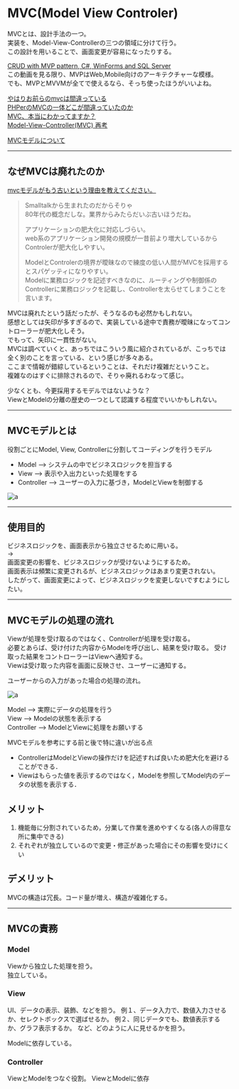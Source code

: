 # MVC(Model View Controler)

MVCとは、設計手法の一つ。  
実装を、Model-View-Controllerの三つの領域に分けて行う。  
この設計を用いることで、画面変更が容易になったりする。  

[CRUD with MVP pattern, C#, WinForms and SQL Server](https://www.youtube.com/watch?v=WSBy_Ypgk38)  
この動画を見る限り、MVPはWeb,Mobile向けのアーキテクチャーな模様。  
でも、MVPとMVVMが全てで使えるなら、そっち使ったほうがいいよね。  

[やはりお前らのmvcは間違っている](https://www.slideshare.net/MugeSo/mvc-14469802)  
[PHPerのMVCの一体どこが間違っていたのか](https://mugeso.hatenadiary.org/entry/20121224/1356345261)  
[MVC、本当にわかってますか？](https://qiita.com/tshinsay/items/5b1724baf32b8b5113c2)  
[Model-View-Controller(MVC) 再考](https://qiita.com/gomi_ningen/items/5b23be2df8c42a199703#msdn%E3%81%AEmvc%E8%A8%98%E4%BA%8B%E3%81%BE%E3%81%A8%E3%82%81)  

[MVCモデルについて](https://zenn.dev/dd_sho/articles/36abe63831d909)

---

## なぜMVCは廃れたのか

[mvcモデルがもう古いという理由を教えてください。](http://w3q.jp/t/9347)  

>Smalltalkから生まれたのだからそりゃ  
>80年代の概念だしな。業界からみたらだいぶ古いほうだね。  
>
>アプリケーションの肥大化に対応しづらい。  
>web系のアプリケーション開発の規模が一昔前より増大しているからControlerが肥大化しやすい。  
>
>ModelとControlerの境界が曖昧なので練度の低い人間がMVCを採用するとスパゲッティになりやすい。  
>Modelに業務ロジックを記述すべきなのに、ルーティングや制御係のControllerに業務ロジックを記載し、Controllerを太らせてしまうことを言います。  

MVCは廃れたという話だったが、そうなるのも必然かもしれない。  
感想としては矢印が多すぎるので、実装している途中で責務が曖昧になってコントローラーが肥大化しそう。  
でもって、矢印に一貫性がない。  
MVCは調べていくと、あっちではこういう風に紹介されているが、こっちでは全く別のことを言っている、という感じが多々ある。  
ここまで情報が錯綜しているということは、それだけ複雑だということ。  
複雑なのはすぐに排除されるので、そりゃ廃れるわなって感じ。  

少なくとも、今更採用するモデルではないような？  
ViewとModelの分離の歴史の一つとして認識する程度でいいかもしれない。  

---

## MVCモデルとは

役割ごとにModel, View, Controllerに分割してコーディングを行うモデル  

- Model --> システムの中でビジネスロジックを担当する  
- View --> 表示や入出力といった処理をする  
- Controller --> ユーザーの入力に基づき，ModelとViewを制御する  

![a](https://res.cloudinary.com/zenn/image/fetch/s--ihPNJ9nz--/c_limit%2Cf_auto%2Cfl_progressive%2Cq_auto%2Cw_1200/https%3A//qiita-image-store.s3.amazonaws.com/0/139470/200f787f-17ef-cbf9-3c7c-896acf7e3fba.png)  

---

## 使用目的

ビジネスロジックを、画面表示から独立させるために用いる。  
→  
画面変更の影響を、ビジネスロジックが受けないようにするため。  
画面表示は頻繁に変更されるが、ビジネスロジックはあまり変更されない。  
したがって、画面変更によって、ビジネスロジックを変更しないですむようにしたい。  

---

## MVCモデルの処理の流れ

Viewが処理を受け取るのではなく、Controllerが処理を受け取る。  
必要とあらば、受け付けた内容からModelを呼び出し、結果を受け取る。
受け取った結果をコントローラーはViewへ通知する。  
Viewは受け取った内容を画面に反映させ、ユーザーに通知する。  

ユーザーからの入力があった場合の処理の流れ。  

![a](https://res.cloudinary.com/zenn/image/fetch/s--dnSuJ5_O--/c_limit%2Cf_auto%2Cfl_progressive%2Cq_auto%2Cw_1200/https%3A//qiita-image-store.s3.amazonaws.com/0/139470/c65f3051-84ee-7e8a-8255-fd68272e6740.png)  

Model --> 実際にデータの処理を行う  
View --> Modelの状態を表示する  
Controller --> ModelとViewに処理をお願いする  

MVCモデルを参考にする前と後で特に違いが出る点

- ControllerはModelとViewの操作だけを記述すれば良いため肥大化を避けることができる．  
- Viewはもらった値を表示するのではなく，Modelを参照してModel内のデータの状態を表示する．  

## メリット

1. 機能毎に分割されているため，分業して作業を進めやすくなる(各人の得意な所に集中できる)
2. それぞれが独立しているので変更・修正があった場合にその影響を受けにくい

## デメリット

MVCの構造は冗長。コード量が増え、構造が複雑化する。  

---

## MVCの責務

### Model

Viewから独立した処理を担う。  
独立している。  

### View

UI、データの表示、装飾、などを担う。
例１、データ入力で、数値入力させるか、セレクトボックスで選ばせるか。
例２、同じデータでも、数値表示するか、グラフ表示するか。
など、どのように人に見せるかを担う。

Modelに依存している。  

### Controller

ViewとModelをつなぐ役割。
ViewとModelに依存  
